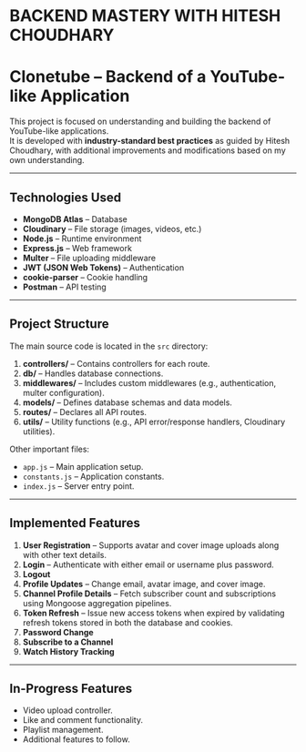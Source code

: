 <h1>BACKEND MASTERY WITH HITESH CHOUDHARY</h1>

# Clonetube – Backend of a YouTube-like Application

This project is focused on understanding and building the backend of YouTube-like applications.  
It is developed with **industry-standard best practices** as guided by Hitesh Choudhary, with additional improvements and modifications based on my own understanding.

---

## **Technologies Used**
- **MongoDB Atlas** – Database
- **Cloudinary** – File storage (images, videos, etc.)
- **Node.js** – Runtime environment
- **Express.js** – Web framework
- **Multer** – File uploading middleware
- **JWT (JSON Web Tokens)** – Authentication
- **cookie-parser** – Cookie handling
- **Postman** – API testing

---

## **Project Structure**
The main source code is located in the `src` directory:

1. **controllers/** – Contains controllers for each route.
2. **db/** – Handles database connections.
3. **middlewares/** – Includes custom middlewares (e.g., authentication, multer configuration).
4. **models/** – Defines database schemas and data models.
5. **routes/** – Declares all API routes.
6. **utils/** – Utility functions (e.g., API error/response handlers, Cloudinary utilities).

Other important files:
- `app.js` – Main application setup.
- `constants.js` – Application constants.
- `index.js` – Server entry point.

---

## **Implemented Features**
1. **User Registration** – Supports avatar and cover image uploads along with other text details.
2. **Login** – Authenticate with either email or username plus password.
3. **Logout**
4. **Profile Updates** – Change email, avatar image, and cover image.
5. **Channel Profile Details** – Fetch subscriber count and subscriptions using Mongoose aggregation pipelines.
6. **Token Refresh** – Issue new access tokens when expired by validating refresh tokens stored in both the database and cookies.
7. **Password Change**
8. **Subscribe to a Channel**
9. **Watch History Tracking**

---

## **In-Progress Features**
- Video upload controller.
- Like and comment functionality.
- Playlist management.
- Additional features to follow.

